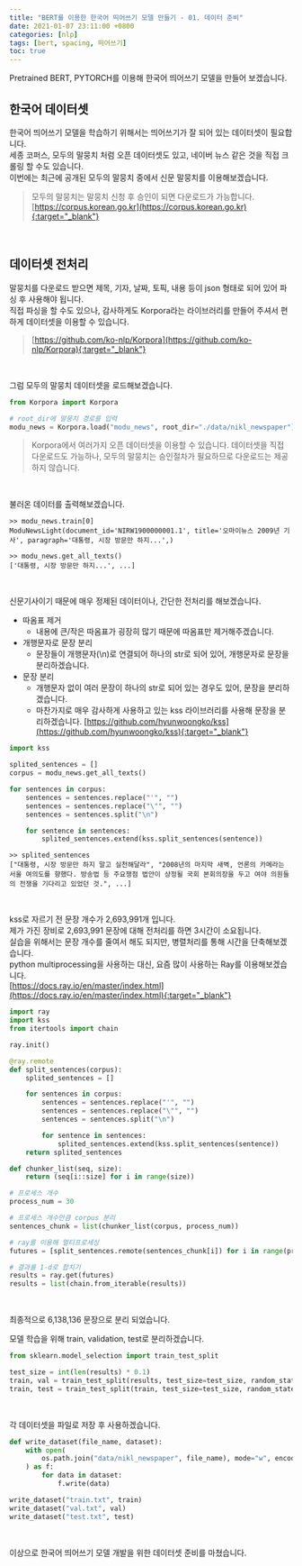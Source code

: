 ```yaml
---
title: "BERT를 이용한 한국어 띄어쓰기 모델 만들기 - 01. 데이터 준비"
date: 2021-01-07 23:11:00 +0800
categories: [nlp]
tags: [bert, spacing, 띄어쓰기]
toc: true
---
```


Pretrained BERT, PYTORCH를 이용해 한국어 띄어쓰기 모델을 만들어 보겠습니다.

## 한국어 데이터셋
한국어 띄어쓰기 모델을 학습하기 위해서는 띄어쓰기가 잘 되어 있는 데이터셋이 필요합니다.  
세종 코퍼스, 모두의 말뭉치 처럼 오픈 데이터셋도 있고, 네이버 뉴스 같은 것을 직접 크롤링 할 수도 있습니다.  
이번에는 최근에 공개된 모두의 말뭉치 중에서 신문 말뭉치를 이용해보겠습니다.

> 모두의 말뭉치는 말뭉치 신청 후 승인이 되면 다운로드가 가능합니다.  
[https://corpus.korean.go.kr](https://corpus.korean.go.kr){:target="_blank"}

<br/>

## 데이터셋 전처리
말뭉치를 다운로드 받으면 제목, 기자, 날짜, 토픽, 내용 등이 json 형태로 되어 있어 파싱 후 사용해야 됩니다.  
직접 파싱을 할 수도 있으나, 감사하게도 Korpora라는 라이브러리를 만들어 주셔서 편하게 데이터셋을 이용할 수 있습니다.
> [https://github.com/ko-nlp/Korpora](https://github.com/ko-nlp/Korpora){:target="_blank"}

&nbsp;

그럼 모두의 말뭉치 데이터셋을 로드해보겠습니다.
```python
from Korpora import Korpora

# root_dir에 말뭉치 경로를 입력
modu_news = Korpora.load("modu_news", root_dir="./data/nikl_newspaper")
```
>Korpora에서 여러가지 오픈 데이터셋을 이용할 수 있습니다. 데이터셋을 직접 다운로드도 가능하나, 모두의 말뭉치는 승인절차가 필요하므로 다운로드는 제공하지 않습니다.

&nbsp;

불러온 데이터를 출력해보겠습니다.
```shell
>> modu_news.train[0]
ModuNewsLight(document_id='NIRW1900000001.1', title='오마이뉴스 2009년 기사', paragraph='대통령, 시장 방문만 하지...',)

>> modu_news.get_all_texts()
['대통령, 시장 방문만 하지...', ...]
```

&nbsp;

신문기사이기 때문에 매우 정제된 데이터이나, 간단한 전처리를 해보겠습니다.

* 따옴표 제거
    * 내용에 큰/작은 따옴표가 굉장히 많기 때문에 따옴표만 제거해주겠습니다.
* 개행문자로 문장 분리
    * 문장들이 개행문자(\n)로 연결되어 하나의 str로 되어 있어, 개행문자로 문장을 분리하겠습니다.
* 문장 분리
    * 개행문자 없이 여러 문장이 하나의 str로 되어 있는 경우도 있어, 문장을 분리하겠습니다.
    * 마찬가지로 매우 감사하게 사용하고 있는 kss 라이브러리를 사용해 문장을 분리하겠습니다.
    [https://github.com/hyunwoongko/kss](https://github.com/hyunwoongko/kss){:target="_blank"}

```python
import kss

splited_sentences = []
corpus = modu_news.get_all_texts()

for sentences in corpus:
    sentences = sentences.replace("'", "")
    sentences = sentences.replace("\"", "")
    sentences = sentences.split("\n")

    for sentence in sentences:
        splited_sentences.extend(kss.split_sentences(sentence))
```

```shell
>> splited_sentences
["대통령, 시장 방문만 하지 말고 실천해달라", "2008년의 마지막 새벽, 언론의 카메라는 서울 여의도를 향했다. 방송법 등 주요쟁점 법안이 상정될 국회 본회의장을 두고 여야 의원들의 전쟁을 기다리고 있었던 것.", ...]
```

&nbsp;

kss로 자르기 전 문장 개수가 2,693,991개 입니다.  
제가 가진 장비로 2,693,991 문장에 대해 전처리를 하면 3시간이 소요됩니다.  
실습을 위해서는 문장 개수를 줄여서 해도 되지만, 병렬처리를 통해 시간을 단축해보겠습니다.  
python multiprocessing을 사용하는 대신, 요즘 많이 사용하는 Ray를 이용해보겠습니다.  
[https://docs.ray.io/en/master/index.html](https://docs.ray.io/en/master/index.html){:target="_blank"}

```python
import ray
import kss
from itertools import chain

ray.init()

@ray.remote
def split_sentences(corpus):
    splited_sentences = []

    for sentences in corpus:
        sentences = sentences.replace("'", "")
        sentences = sentences.replace("\"", "")
        sentences = sentences.split("\n")

        for sentence in sentences:
            splited_sentences.extend(kss.split_sentences(sentence))
    return splited_sentences

def chunker_list(seq, size):
    return (seq[i::size] for i in range(size))

# 프로세스 개수
process_num = 30

# 프로세스 개수만큼 corpus 분리
sentences_chunk = list(chunker_list(corpus, process_num))

# ray를 이용해 멀티프로세싱
futures = [split_sentences.remote(sentences_chunk[i]) for i in range(process_num)]

# 결과를 1-d로 합치기
results = ray.get(futures)
results = list(chain.from_iterable(results))
```

&nbsp;

최종적으로 6,138,136 문장으로 분리 되었습니다.  

모델 학습을 위해 train, validation, test로 분리하겠습니다.

```python
from sklearn.model_selection import train_test_split

test_size = int(len(results) * 0.1)
train, val = train_test_split(results, test_size=test_size, random_state=111)
train, test = train_test_split(train, test_size=test_size, random_state=111)
```

&nbsp;

각 데이터셋을 파일로 저장 후 사용하겠습니다.

```python
def write_dataset(file_name, dataset):
    with open(
        os.path.join("data/nikl_newspaper", file_name), mode="w", encoding="utf-8"
    ) as f:
        for data in dataset:
            f.write(data)

write_dataset("train.txt", train)
write_dataset("val.txt", val)
write_dataset("test.txt", test)
```
&nbsp;

이상으로 한국어 띄어쓰기 모델 개발을 위한 데이터셋 준비를 마쳤습니다.